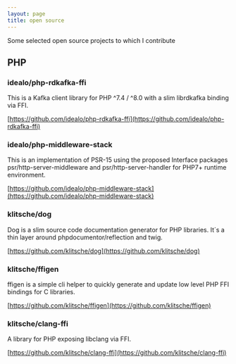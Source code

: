 ```yaml
---
layout: page
title: open source
---
```


Some selected open source projects to which I contribute

## PHP

### idealo/php-rdkafka-ffi

This is a Kafka client library for PHP ^7.4 / ^8.0 with a slim librdkafka binding via FFI.

[https://github.com/idealo/php-rdkafka-ffi](https://github.com/idealo/php-rdkafka-ffi)

### idealo/php-middleware-stack

This is an implementation of PSR-15 using the proposed Interface packages psr/http-server-middleware and psr/http-server-handler for PHP7+ runtime environment.

[https://github.com/idealo/php-middleware-stack](https://github.com/idealo/php-middleware-stack)

### klitsche/dog

Dog is a slim source code documentation generator for PHP libraries. It´s a thin layer around phpdocumentor/reflection and twig.

[https://github.com/klitsche/dog](https://github.com/klitsche/dog)

### klitsche/ffigen

ffigen is a simple cli helper to quickly generate and update low level PHP FFI bindings for C libraries.

[https://github.com/klitsche/ffigen](https://github.com/klitsche/ffigen)

### klitsche/clang-ffi

A library for PHP exposing libclang via FFI.

[https://github.com/klitsche/clang-ffi](https://github.com/klitsche/clang-ffi)
